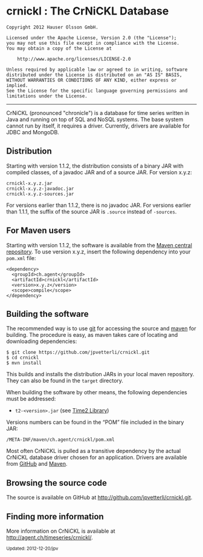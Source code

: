 crnickl : The CrNiCKL Database
==============================

	Copyright 2012 Hauser Olsson GmbH.
	
	Licensed under the Apache License, Version 2.0 (the "License");
	you may not use this file except in compliance with the License.
	You may obtain a copy of the License at
	
    	http://www.apache.org/licenses/LICENSE-2.0

	Unless required by applicable law or agreed to in writing, software
	distributed under the License is distributed on an "AS IS" BASIS,
	WITHOUT WARRANTIES OR CONDITIONS OF ANY KIND, either express or implied.
	See the License for the specific language governing permissions and
	limitations under the License.

*** 

CrNiCKL (pronounced "chronicle") is a database for time series written in Java 
and running on top of SQL and NoSQL systems. The base system cannot run 
by itself, it requires a driver. 
Currently, drivers are available for JDBC and MongoDB.

Distribution
------------

Starting with version 1.1.2, the distribution consists of a binary JAR with 
compiled classes, of a javadoc JAR and of a source JAR. For version x.y.z:

	crnickl-x.y.z.jar
	crnickl-x.y.z-javadoc.jar
	crnickl-x.y.z-sources.jar

For versions earlier than 1.1.2, there is no javadoc JAR. For versions earlier 
than 1.1.1, the suffix of the source JAR is `.source` instead of `-sources`. 

For Maven users
---------------

Starting with version 1.1.2, the software is available from the <a 
href="http://repo.maven.apache.org/maven2/ch/agent/crnickl/">Maven central 
repository</a>. To use version x.y.z, insert the following dependency into your 
`pom.xml` file:

    <dependency>
      <groupId>ch.agent</groupId>
      <artifactId>crnickl</artifactId>
      <version>x.y.z</version>
      <scope>compile</scope>
    </dependency>

Building the software
---------------------

The recommended way is to use [git](http://git-scm.com) for accessing the
source and [maven](<http://maven.apache.org/>) for building. The procedure 
is easy, as maven takes care of locating and downloading dependencies:

	$ git clone https://github.com/jpvetterli/crnickl.git
	$ cd crnickl
	$ mvn install

This builds and installs the distribution JARs in your local maven
repository. They can also be found in the `target` directory.

When building the software by other means, the following dependencies must be
addressed:

- `t2-<version>.jar` (see [Time2 Library](<http://agent.ch/timeseries/t2/>)) 

Versions numbers can be found in the <q>POM</q> file included in the binary 
JAR:

	/META-INF/maven/ch.agent/crnickl/pom.xml

Most often CrNiCKL is pulled as a transitive dependency by the actual CrNiCKL 
database driver chosen for an application. Drivers are available from
[GitHub](<https://github.com/jpvetterli/>) and 
[Maven](<http://repo.maven.apache.org/maven2/ch/agent/>).

Browsing the source code
------------------------

The source is available on GitHub at 
<http://github.com/jpvetterli/crnickl.git>.

Finding more information
------------------------

More information on CrNiCKL is available at 
<http://agent.ch/timeseries/crnickl/>.

<small>Updated: 2012-12-20/jpv</small>

<link rel="stylesheet" type="text/css" href="README.css"/>

